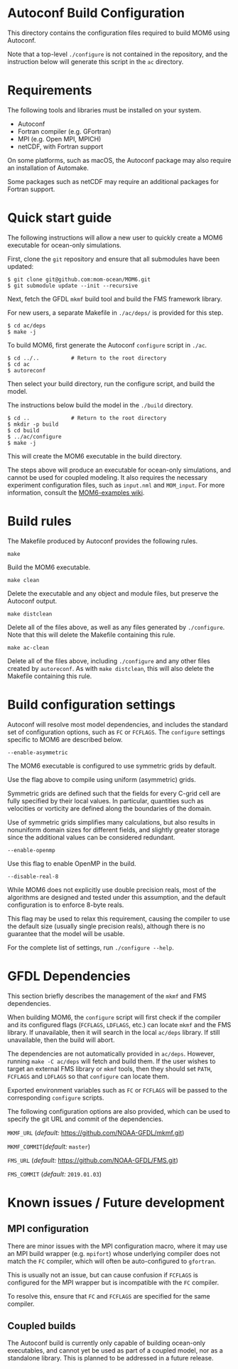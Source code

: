 # Autoconf Build Configuration

This directory contains the configuration files required to build MOM6 using
Autoconf.

Note that a top-level `./configure` is not contained in the repository, and the
instruction below will generate this script in the `ac` directory.


# Requirements

The following tools and libraries must be installed on your system.

* Autoconf
* Fortran compiler (e.g. GFortran)
* MPI (e.g. Open MPI, MPICH)
* netCDF, with Fortran support

On some platforms, such as macOS, the Autoconf package may also require an
installation of Automake.

Some packages such as netCDF may require an additional packages for Fortran
support.


# Quick start guide

The following instructions will allow a new user to quickly create a MOM6
executable for ocean-only simulations.

First, clone the `git` repository and ensure that all submodules have been updated:
```
$ git clone git@github.com:mom-ocean/MOM6.git
$ git submodule update --init --recursive
```

Next, fetch the GFDL `mkmf` build tool and build the FMS framework library.

For new users, a separate Makefile in `./ac/deps/` is provided for this step.
```
$ cd ac/deps
$ make -j
```

To build MOM6, first generate the Autoconf `configure` script in `./ac`.
```
$ cd ../..          # Return to the root directory
$ cd ac
$ autoreconf
```
Then select your build directory, run the configure script, and build the
model.

The instructions below build the model in the `./build` directory.
```
$ cd ..             # Return to the root directory
$ mkdir -p build
$ cd build
$ ../ac/configure
$ make -j
```
This will create the MOM6 executable in the build directory.

The steps above will produce an executable for ocean-only simulations, and
cannot be used for coupled modeling.  It also requires the necessary experiment
configuration files, such as `input.nml` and `MOM_input`.  For more
information, consult the [MOM6-examples
wiki](https://github.com/NOAA-GFDL/MOM6-examples/wiki).


# Build rules

The Makefile produced by Autoconf provides the following rules.

`make`

  Build the MOM6 executable.

`make clean`

  Delete the executable and any object and module files, but preserve the
  Autoconf output.

`make distclean`

  Delete all of the files above, as well as any files generated by
  `./configure`.  Note that this will delete the Makefile containing this rule.

`make ac-clean`

  Delete all of the files above, including `./configure` and any other files
  created by `autoreconf`.  As with `make distclean`, this will also delete the
  Makefile containing this rule.


# Build configuration settings

Autoconf will resolve most model dependencies, and includes the standard set of
configuration options, such as `FC` or `FCFLAGS`.  The `configure` settings
specific to MOM6 are described below.

`--enable-asymmetric`
  
  The MOM6 executable is configured to use symmetric grids by default.

  Use the flag above to compile using uniform (asymmetric) grids.

  Symmetric grids are defined such that the fields for every C-grid cell are 
  fully specified by their local values.  In particular, quantities such as 
  velocities or vorticity are defined along the boundaries of the domain.

  Use of symmetric grids simplifies many calculations, but also results in
  nonuniform domain sizes for different fields, and slightly greater storage
  since the additional values can be considered redundant.

`--enable-openmp`

  Use this flag to enable OpenMP in the build.

`--disable-real-8`

  While MOM6 does not explicitly use double precision reals, most of the
  algorithms are designed and tested under this assumption, and the default
  configuration is to enforce 8-byte reals.

  This flag may be used to relax this requirement, causing the compiler to use
  the default size (usually single precision reals), although there is no
  guarantee that the model will be usable.

For the complete list of settings, run `./configure --help`.


# GFDL Dependencies

This section briefly describes the management of the `mkmf` and FMS
dependencies.

When building MOM6, the `configure` script will first check if the compiler and
its configured flags (`FCFLAGS`, `LDFLAGS`, etc.) can locate `mkmf` and the FMS
library.  If unavailable, then it will search in the local `ac/deps` library.
If still unavailable, then the build will abort.

The dependencies are not automatically provided in `ac/deps`.  However, running
`make -C ac/deps` will fetch and build them.  If the user wishes to target an
external FMS library or `mkmf` tools, then they should set `PATH`, `FCFLAGS`
and `LDFLAGS` so that `configure` can locate them.

Exported environment variables such as `FC` or `FCFLAGS` will be passed to the
corresponding `configure` scripts.

The following configuration options are also provided, which can be used to
specify the git URL and commit of the dependencies.

`MKMF_URL` (*default:* https://github.com/NOAA-GFDL/mkmf.git)

`MKMF_COMMIT`(*default:* `master`)

`FMS_URL` (*default:* https://github.com/NOAA-GFDL/FMS.git)

`FMS_COMMIT` (*default:* `2019.01.03`)


# Known issues / Future development

## MPI configuration

There are minor issues with the MPI configuration macro, where it may use an
MPI build wrapper (e.g. `mpifort`)  whose underlying compiler does not match
the `FC` compiler, which will often be auto-configured to `gfortran`.

This is usually not an issue, but can cause confusion if `FCFLAGS` is
configured for the MPI wrapper but is incompatible with the `FC` compiler.

To resolve this, ensure that `FC` and `FCFLAGS` are specified for the same
compiler.


## Coupled builds

The Autoconf build is currently only capable of building ocean-only
executables, and cannot yet be used as part of a coupled model, nor as a
standalone library.  This is planned to be addressed in a future release.
